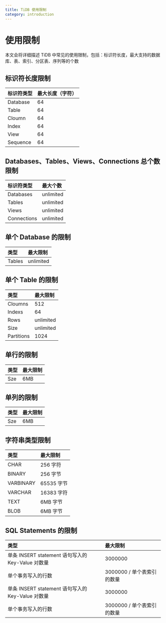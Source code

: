 ```yaml
---
title: TiDB 使用限制
category: introduction
---
```


# 使用限制

本文会将详细描述 TiDB 中常见的使用限制，包括：标识符长度，最大支持的数据库、表、索引、分区表、序列等的个数

## 标识符长度限制

| 标识符类型 | 最大长度（字符）|
|:---------|:--------------|
| Database | 64 |
| Table    | 64 |
| Cloumn   | 64 |
| Index    | 64 |
| View     | 64 |
| Sequence | 64 |

## Databases、Tables、Views、Connections 总个数限制

| 标识符类型  | 最大个数   |
|:----------|:----------|
| Databases | unlimited |
| Tables    | unlimited |
| Views     | unlimited |
| Connections| unlimited|


## 单个 Database 的限制

| 类型       | 最大限制   |
|:----------|:----------|
| Tables    |unlimited  |

## 单个 Table 的限制

| 类型       | 最大限制   |
|:----------|:----------|
| Cloumns   | 512       |
| Indexs    | 64        |
| Rows      | unlimited |
| Size      | unlimited |
| Partitions| 1024      |

## 单行的限制

| 类型       | 最大限制   |
|:----------|:----------|
| Sze       | 6MB       |

## 单列的限制

| 类型       | 最大限制   |
|:----------|:----------|
| Sze       | 6MB       |

## 字符串类型限制

| 类型       | 最大限制   |
|:----------|:----------|
| CHAR       | 256 字符      |
| BINARY     | 256 字节      |
| VARBINARY  | 65535 字节    |
| VARCHAR    | 16383 字符    |
| TEXT       | 6MB 字节      |
| BLOB       | 6MB 字节      |

## SQL Statements 的限制

| 类型       | 最大限制   |
|:----------|:----------|
| 单条 INSERT statement 语句写入的 Key-Value 对数量       |  3000000      |
| 单个事务写入的行数       |  3000000 / 单个表索引的数量      |
| 单条 INSERT statement 语句写入的 Key-Value 对数量       |  3000000      |
| 单个事务写入的行数       |  3000000 / 单个表索引的数量      |
